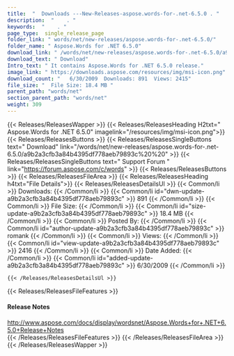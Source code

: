 ```yaml
---
title:  "  Downloads ---New-Releases-aspose.words-for-.net-6.5.0 . " 
description:  "    . " 
keywords:  "    . " 
page_type:  single_release_page
folder_link: " words/net/new-releases/aspose.words-for-.net-6.5.0/"
folder_name: " Aspose.Words for .NET 6.5.0"
download_link: " /words/net/new-releases/aspose.words-for-.net-6.5.0/a9b2a3cfb3a84b4395df778aeb79893c"
download_text: " Download"
Intro_text: " It contains Aspose.Words for .NET 6.5.0 release."
image_link: " https://downloads.aspose.com/resources/img/msi-icon.png"
download_count: "   6/30/2009  Downloads: 891  Views: 2415"
file_size: "  File Size: 18.4 MB "
parent_path: "words/net"
section_parent_path: "words/net"
weight: 309 
---
```


{{< Releases/ReleasesWapper >}}
  {{< Releases/ReleasesHeading H2txt=" Aspose.Words for .NET 6.5.0" imagelink="/resources/img/msi-icon.png">}}
  {{< Releases/ReleasesButtons >}}
    {{< Releases/ReleasesSingleButtons text=" Download" link="/words/net/new-releases/aspose.words-for-.net-6.5.0/a9b2a3cfb3a84b4395df778aeb79893c%20%20" >}}
    {{< Releases/ReleasesSingleButtons text=" Support Forum " link="https://forum.aspose.com/c/words" >}}
  {{< Releases/ReleasesButtons >}}
  {{< Releases/ReleasesFileArea >}}
    {{< Releases/ReleasesHeading h4txt="File Details">}}
    {{< Releases/ReleasesDetailsUl >}}
            {{< Common/li  >}} Downloads: {{< /Common/li >}} 
      {{< Common/li id="dwn-update-a9b2a3cfb3a84b4395df778aeb79893c" >}} 891 {{< /Common/li >}} 
      {{< Common/li  >}} File Size: {{< /Common/li >}} 
      {{< Common/li id="size-update-a9b2a3cfb3a84b4395df778aeb79893c" >}} 18.4 MB {{< /Common/li >}} 
      {{< Common/li  >}} Posted By: {{< /Common/li >}} 
      {{< Common/li id="author-update-a9b2a3cfb3a84b4395df778aeb79893c" >}} romank {{< /Common/li >}} 
      {{< Common/li  >}} Views: {{< /Common/li >}} 
      {{< Common/li id="view-update-a9b2a3cfb3a84b4395df778aeb79893c" >}} 2416 {{< /Common/li >}} 
      {{< Common/li  >}} Date Added: {{< /Common/li >}} 
      {{< Common/li id="added-update-a9b2a3cfb3a84b4395df778aeb79893c" >}} 6/30/2009 {{< /Common/li >}} 

    {{< /Releases/ReleasesDetailsUl >}}

  {{< Releases/ReleasesFileFeatures >}}
      <h4>Release Notes</h4><div><a href="http://www.aspose.com/docs/display/wordsnet/Aspose.Words+for+.NET+6.5.0+Release+Notes">http://www.aspose.com/docs/display/wordsnet/Aspose.Words+for+.NET+6.5.0+Release+Notes</a></div>
  {{< /Releases/ReleasesFileFeatures >}}
 {{< /Releases/ReleasesFileArea >}}
{{< /Releases/ReleasesWapper >}}


